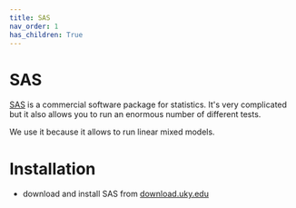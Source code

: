 ```yaml
---
title: SAS
nav_order: 1
has_children: True
---
```


# SAS

[SAS](https://www.sas.com/) is a commercial software package for statistics. It's very complicated but it also allows you to run an enormous number of different tests.

We use it because it allows to run linear mixed models.

# Installation

+ download and install SAS from [download.uky.edu](https://download.uky.edu/)
